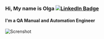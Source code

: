<h3> Hi, My name is Olga <a href="[https://www.linkedin.com/feed/](https://www.linkedin.com/in/olga-vorontsova/))"> <img src="https://img.shields.io/badge/LinkedIn-blue?style=for-the-badge&logo=linkedin&logoColor=white" alt="LinkedIn Badge"/>
  </a> 
<h4> I'm a QA Manual and Automation Engineer </h4>

![Screnshot](https://github.com/https://github.com/OlVoron/OlVoron/blob/main/111.png)
